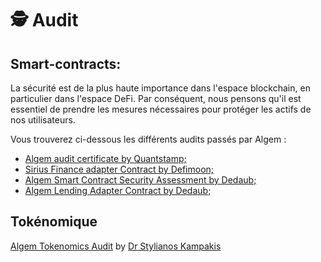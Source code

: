 # 🕵 Audit

## Smart-contracts:&#x20;

La sécurité est de la plus haute importance dans l'espace blockchain, en particulier dans l'espace DeFi. Par conséquent, nous pensons qu'il est essentiel de prendre les mesures nécessaires pour protéger les actifs de nos utilisateurs.

Vous trouverez ci-dessous les différents audits passés par Algem :

* [Algem audit certificate by Quantstamp;](https://github.com/AlgemDeFi/audits/blob/main/AlgemQuantstampCertifacate.png)
* [Sirius Finance adapter Contract by Defimoon;](https://github.com/AlgemDeFi/audits/blob/main/SiriusHandler\_reAuditReport.pdf)
* [Algem Smart Contract Security Assessment by Dedaub;](https://github.com/AlgemDeFi/audits/blob/main/Algem%20Smart%20Contract%20Security%20Assessment%20-%2026%20Jan%202023.pdf)
* [Algem Lending Adapter Contract by Dedaub;](https://github.com/AlgemDeFi/audits/blob/main/Algem%20Audit%20Lending%20Adapter%20-%20Dedaub.pdf)

## Tokénomique

[Algem Tokenomics Audit](https://github.com/AlgemDeFi/audits/blob/main/Algem%20Tokenomics%20Audit.pdf) by [Dr Stylianos Kampakis](https://uk.linkedin.com/in/dr-stylianos-kampakis)

